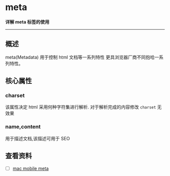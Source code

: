 # meta

**详解 meta 标签的使用**

----


## 概述
meta(Metadata) 用于控制 html 文档等一系列特性
更具浏览器厂商不同抱哈一系列特性。

## 核心属性
### charset
该属性决定 html 采用何种字符集进行解析.
对于解析完成的内容修改 `charset` 无效果

### name,content
用于描述文档,该描述可用于 SEO



## 查看资料
* [ ] [mac mobile meta](https://developer.apple.com/library/content/documentation/AppleApplications/Reference/SafariHTMLRef/Articles/MetaTags.html)